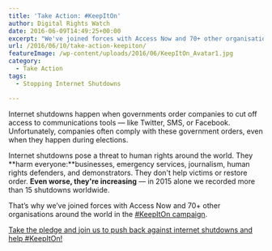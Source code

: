```yaml
---
title: 'Take Action: #KeepItOn'
author: Digital Rights Watch
date: 2016-06-09T14:49:25+00:00
excerpt: "We've joined forces with Access Now and 70+ other organisations around the world in the #KeepItOn campaign."
url: /2016/06/10/take-action-keepiton/
featureImage: /wp-content/uploads/2016/06/KeepItOn_Avatar1.jpg
category:
  - Take Action
tags:
  - Stopping Internet Shutdowns

---
```

Internet shutdowns happen when governments order companies to cut off access to communications tools — like Twitter, SMS, or Facebook. Unfortunately, companies often comply with these government orders, even when they happen during elections.

Internet shutdowns pose a threat to human rights around the world. They **harm everyone:**businesses, emergency services, journalism, human rights defenders, and demonstrators. They don't help victims or restore order. **Even worse, they're increasing** — in 2015 alone we recorded more than 15 shutdowns worldwide.

That&#8217;s why we&#8217;ve joined forces with Access Now and 70+ other organisations around the world in the [#KeepItOn campaign][1].

[Take the pledge and join us to push back against internet shutdowns and help #KeepItOn!][2]

 [1]: https://www.accessnow.org/keepiton/
 [2]: https://act.accessnow.org/ea-action/action?ea.client.id=1921&ea.campaign.id=50509&ea.tracking.id=digitalrightswatch
